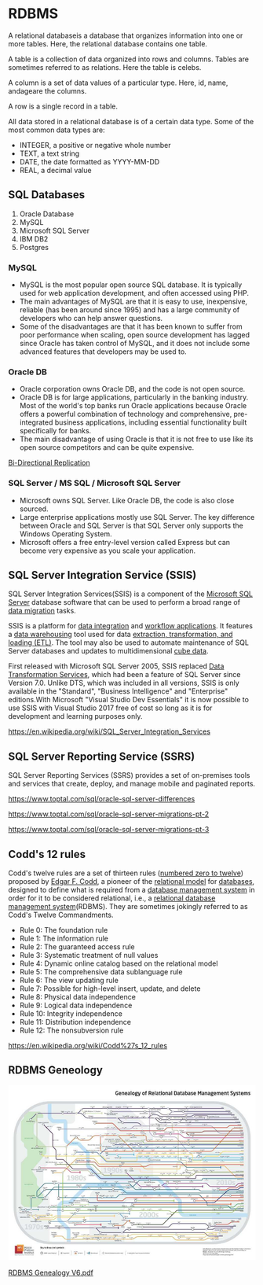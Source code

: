 # RDBMS

A relational databaseis a database that organizes information into one or more tables. Here, the relational database contains one table.

A table is a collection of data organized into rows and columns. Tables are sometimes referred to as relations. Here the table is celebs.

A column is a set of data values of a particular type. Here, id, name, andageare the columns.

A row is a single record in a table.

All data stored in a relational database is of a certain data type. Some of the most common data types are:

- INTEGER, a positive or negative whole number
- TEXT, a text string
- DATE, the date formatted as YYYY-MM-DD
- REAL, a decimal value

## SQL Databases

1. Oracle Database
2. MySQL
3. Microsoft SQL Server
4. IBM DB2
5. Postgres

### MySQL

- MySQL is the most popular open source SQL database. It is typically used for web application development, and often accessed using PHP.
- The main advantages of MySQL are that it is easy to use, inexpensive, reliable (has been around since 1995) and has a large community of developers who can help answer questions.
- Some of the disadvantages are that it has been known to suffer from poor performance when scaling, open source development has lagged since Oracle has taken control of MySQL, and it does not include some advanced features that developers may be used to.

### Oracle DB

- Oracle corporation owns Oracle DB, and the code is not open source.
- Oracle DB is for large applications, particularly in the banking industry. Most of the world's top banks run Oracle applications because Oracle offers a powerful combination of technology and comprehensive, pre-integrated business applications, including essential functionality built specifically for banks.
- The main disadvantage of using Oracle is that it is not free to use like its open source competitors and can be quite expensive.

[Bi-Directional Replication](https://docs.oracle.com/en/middleware/goldengate/core/21.3/coredoc/administer-configuring-bi-directional-replication.html)

### SQL Server / MS SQL / Microsoft SQL Server

- Microsoft owns SQL Server. Like Oracle DB, the code is also close sourced.
- Large enterprise applications mostly use SQL Server. The key difference between Oracle and SQL Server is that SQL Server only supports the Windows Operating System.
- Microsoft offers a free entry-level version called Express but can become very expensive as you scale your application.

## SQL Server Integration Service (SSIS)

SQL Server Integration Services(SSIS) is a component of the [Microsoft SQL Server](https://en.wikipedia.org/wiki/Microsoft_SQL_Server) database software that can be used to perform a broad range of [data migration](https://en.wikipedia.org/wiki/Data_migration) tasks.

SSIS is a platform for [data integration](https://en.wikipedia.org/wiki/Data_integration) and [workflow applications](https://en.wikipedia.org/wiki/Workflow_application). It features a [data warehousing](https://en.wikipedia.org/wiki/Data_warehouse) tool used for data [extraction, transformation, and loading (ETL)](https://en.wikipedia.org/wiki/Extract,_transform,_load). The tool may also be used to automate maintenance of SQL Server databases and updates to multidimensional [cube data](https://en.wikipedia.org/wiki/OLAP_cube).

First released with Microsoft SQL Server 2005, SSIS replaced [Data Transformation Services](https://en.wikipedia.org/wiki/Data_Transformation_Services), which had been a feature of SQL Server since Version 7.0. Unlike DTS, which was included in all versions, SSIS is only available in the "Standard", "Business Intelligence" and "Enterprise" editions.With Microsoft "Visual Studio Dev Essentials" it is now possible to use SSIS with Visual Studio 2017 free of cost so long as it is for development and learning purposes only.

https://en.wikipedia.org/wiki/SQL_Server_Integration_Services

## SQL Server Reporting Service (SSRS)

SQL Server Reporting Services (SSRS) provides a set of on-premises tools and services that create, deploy, and manage mobile and paginated reports.

https://www.toptal.com/sql/oracle-sql-server-differences

https://www.toptal.com/sql/oracle-sql-server-migrations-pt-2

https://www.toptal.com/sql/oracle-sql-server-migrations-pt-3

## Codd's 12 rules

Codd's twelve rules are a set of thirteen rules ([numbered zero to twelve](https://en.wikipedia.org/wiki/Zero-based_numbering)) proposed by [Edgar F. Codd](https://en.wikipedia.org/wiki/Edgar_F._Codd), a pioneer of the [relational model](https://en.wikipedia.org/wiki/Relational_model) for [databases](https://en.wikipedia.org/wiki/Database), designed to define what is required from a [database management system](https://en.wikipedia.org/wiki/Database_management_system) in order for it to be considered relational, i.e., a [relational database management system](https://en.wikipedia.org/wiki/Relational_database_management_system)(RDBMS). They are sometimes jokingly referred to as Codd's Twelve Commandments.

- Rule 0: The foundation rule
- Rule 1: The information rule
- Rule 2: The guaranteed access rule
- Rule 3: Systematic treatment of null values
- Rule 4: Dynamic online catalog based on the relational model
- Rule 5: The comprehensive data sublanguage rule
- Rule 6: The view updating rule
- Rule 7: Possible for high-level insert, update, and delete
- Rule 8: Physical data independence
- Rule 9: Logical data independence
- Rule 10: Integrity independence
- Rule 11: Distribution independence
- Rule 12: The nonsubversion rule

https://en.wikipedia.org/wiki/Codd%27s_12_rules

## RDBMS Geneology

![RDBMS Geneology](../../media/Screenshot%202024-07-17%20at%201.23.31%20AM.jpg)

[RDBMS Genealogy V6.pdf](https://hpi.de/fileadmin/user_upload/fachgebiete/naumann/projekte/RDBMSGenealogy/RDBMS_Genealogy_V6.pdf)
